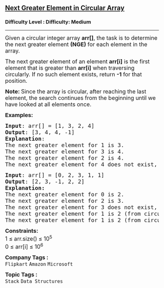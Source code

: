 <h2><a href="https://www.geeksforgeeks.org/problems/next-greater-element/1?_gl=1*n8azh7*_up*MQ..*_gs*MQ..&gclid=CjwKCAjw--K_BhB5EiwAuwYoylK5XzDwQqyzmbeNyd6lbwEki04LPSPJ3QfSMrU-U2MbFA0DRoegrBoCPiYQAvD_BwE&gbraid=0AAAAAC9yBkDs_DoJKxMS1sI6NNYmbwb_h">Next Greater Element in Circular Array</a></h2><h3>Difficulty Level : Difficulty: Medium</h3><hr><div class="problems_problem_content__Xm_eO"><p><span style="font-size: 18px;">Given a circular integer array <strong>arr[]</strong>, the task is to determine the next greater element <strong>(NGE)</strong> for each element in the array.</span></p>
<p><span style="font-size: 18px;">The next greater element of an element <strong>arr[i]</strong> is the first element that is greater than <strong>arr[i]</strong> when traversing circularly. If no such element exists, return <strong>-1</strong> for that position.</span></p>
<p><strong><span style="font-size: 18px;">Note: </span></strong><span style="font-size: 18px;">Since the array is circular, after reaching the last element, the search continues from the beginning until we have looked at all elements once.</span></p>
<p><span style="font-size: 18px;"><strong>Examples:&nbsp;</strong></span></p>
<pre><span style="font-size: 18px;"><strong>Input</strong>: arr[] = [1, 3, 2, 4]
<strong>Output</strong>: [3, 4, 4, -1]
<strong>Explanation</strong>:<br></span><span style="font-size: 18px;">The next greater element for 1 is 3.
The next greater element for 3 is 4.
The next greater element for 2 is 4.
The next greater element for 4 does not exist, so return -1.</span></pre>
<pre><span style="font-size: 18px;"><strong style="font-size: 18px;">Input</strong><span style="font-size: 18px;">: arr[] = [0, 2, 3, 1, 1]
</span><strong style="font-size: 18px;">Output</strong><span style="font-size: 18px;">: [2, 3, -1, 2, 2]
<strong>Explanation:
</strong>The next greater element for 0 is 2.
The next greater element for 2 is 3.
The next greater element for 3 does not exist, so return -1.
The next greater element for 1 is 2 (from circular traversal).
The next greater element for 1 is 2 (from circular traversal).</span></span></pre>
<p><span style="font-size: 18px;"><span style="font-size: 18px;"><strong>Constraints:</strong><br>1 ≤ arr.size() ≤ 10<sup>5</sup><sup><br></sup></span></span><span style="font-size: 18px;"><span style="font-size: 18px;">0 ≤ arr[i] ≤ 10<sup>6</sup></span></span></p></div><p><span style=font-size:18px><strong>Company Tags : </strong><br><code>Flipkart</code>&nbsp;<code>Amazon</code>&nbsp;<code>Microsoft</code>&nbsp;<br><p><span style=font-size:18px><strong>Topic Tags : </strong><br><code>Stack</code>&nbsp;<code>Data Structures</code>&nbsp;